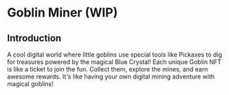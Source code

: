# Goblin Miner (WIP)

## Introduction

A cool digital world where little goblins use special tools like Pickaxes to dig for treasures powered by the magical Blue Crystal! Each unique Goblin NFT is like a ticket to join the fun. Collect them, explore the mines, and earn awesome rewards. It's like having your own digital mining adventure with magical goblins!
